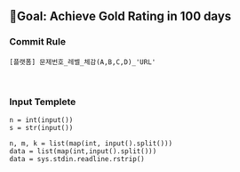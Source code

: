 ## 🎯Goal: Achieve Gold Rating in 100 days

### Commit Rule
```
[플랫폼] 문제번호_레벨_체감(A,B,C,D)_'URL'
```
<br/>

### Input Templete
```
n = int(input())
s = str(input())  

n, m, k = list(map(int, input().split()))
data = list(map(int,input().split()))
data = sys.stdin.readline.rstrip()
```

